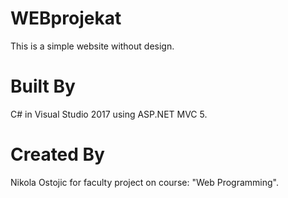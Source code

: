 # WEBprojekat

This is a simple website without design.

# Built By

C# in Visual Studio 2017 using ASP.NET MVC 5.

# Created By

Nikola Ostojic for faculty project on course: "Web Programming".
